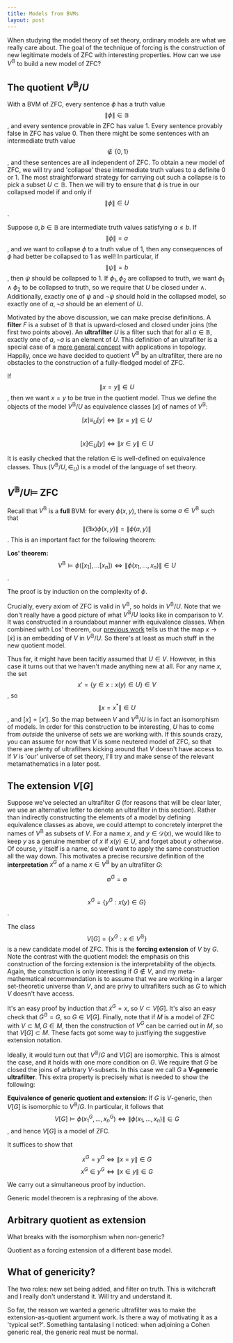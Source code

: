 ```yaml
---
title: Models from BVMs
layout: post
---
```


<script type="text/x-mathjax-config"> MathJax.Hub.Config({ tex2jax: { inlineMath: [['$','$'], ['\\(','\\)']], processEscapes: true } }); </script> <script src="https://cdnjs.cloudflare.com/ajax/libs/mathjax/2.7.0/MathJax.js?config=TeX-AMS-MML_HTMLorMML" type="text/javascript"></script>

When studying the model theory of set theory, ordinary models are what we really care about. The goal of the technique of forcing is the construction of new legitimate models of ZFC with interesting properties. How can we use $V^{\mathbb{B}}$ to build a new model of ZFC?

## The quotient $V^{\mathbb{B}}/U$

With a BVM of ZFC, every sentence $\phi$ has a truth value $$\| \phi \| \in \mathbb{B}$$, and every sentence provable in ZFC has value 1. Every sentence provably false in ZFC has value 0. Then there might be some sentences with an intermediate truth value $$ \not \in \{0,1\}$$, and these sentences are all independent of ZFC. To obtain a new model of ZFC, we will try and 'collapse' these intermediate truth values to a definite 0 or 1. The most straightforward strategy for carrying out such a collapse is to pick a subset $U \subset \mathbb{B}$. Then we will try to ensure that $\phi$ is true in our collapsed model if and only if $$\| \phi \| \in U$$.

Suppose $a, b \in \mathbb{B}$ are intermediate truth values satisfying $a \leq b$. If $$\| \phi \| = a$$, and we want to collapse $\phi$ to a truth value of 1, then any consequences of $\phi$ had better be collapsed to 1 as well! In particular, if $$\| \psi \| = b$$, then $\psi$ should be collapsed to 1. If $\phi_1, \phi_2$ are collapsed to truth, we want $\phi_1 \land \phi_2$ to be collapsed to truth, so we require that $U$ be closed under $\land$. Additionally, exactly one of $\psi$ and $\lnot \psi$ should hold in the collapsed model, so exactly one of $a, \lnot a$ should be an element of $U$. 

Motivated by the above discussion, we can make precise definitions. A **filter** $F$ is a subset of $\mathbb{B}$ that is upward-closed and closed under joins (the first two points above). An **ultrafilter** $U$ is a filter such that for all $a \in \mathbb{B}$, exactly one of $a, \lnot a$ is an element of $U$. This definition of an ultrafilter is a special case of a [more general concept](https://en.wikipedia.org/wiki/Ultrafilter) with applications in topology. Happily, once we have decided to quotient $V^{\mathbb{B}}$ by an ultrafilter, there are no obstacles to the construction of a fully-fledged model of ZFC.

If $$\| x = y \| \in U$$, then we want $x=y$ to be true in the quotient model. Thus we define the objects of the model $V^{\mathbb{B}}/U$ as equivalence classes $[x]$ of names of $V^{\mathbb{B}}$:

$$[x] \equiv_U [y] \Leftrightarrow \| x = y \| \in U$$  
$$[x] \in_U [y] \Leftrightarrow \| x \in y \| \in U$$

It is easily checked that the relation $\in$ is well-defined on equivalence classes. Thus $(V^{\mathbb{B}}/U, \in_U)$ is a model of the language of set theory.

## $V^{\mathbb{B}}/U \models$ ZFC

Recall that $V^{\mathbb{B}}$ is a **full** BVM: for every $\phi(x, y)$, there is some $a \in V^{\mathbb{B}}$ such that $$\| (\exists x) \phi(x,y) \| = \| \phi(a, y) \|$$. This is an important fact for the following theorem:

**Los' theorem:** $$V^{\mathbb{B}} \models \phi([x_1], ... [x_n]) \Leftrightarrow \| \phi(x_1, ..., x_n) \| \in U$$.

The proof is by induction on the complexity of $\phi$.

Crucially, every axiom of ZFC is valid in $V^{\mathbb{B}}$, so holds in $V^{\mathbb{B}}/U$. Note that we don't really have a good picture of what $V^{\mathbb{B}}/U$ looks like in comparison to $V$. It was constructed in a roundabout manner with equivalence classes. When combined with Los' theorem, our [previous work](https://hilbert-spaess.github.io/2020/05/22/$V-B$-models-ZFC.html) tells us that the map $x \to [\dot{x}]$ is an embedding of $V$ in $V^{\mathbb{B}}/U$. So there's at least as much stuff in the new quotient model.

Thus far, it might have been tacitly assumed that $U \in V$. However, in this case it turns out that we haven't made anything new at all. For any name $x$, the set $$x' = \{y \in x : x(y) \in U\} \in V$$, so $$\| x = x^{*}\| \in U$$, and $[x] = [x']$. So the map between $V$ and $V^{\mathbb{B}}/U$ is in fact an isomorphism of models. In order for this construction to be interesting, $U$ has to come from *outside* the universe of sets we are working with. If this sounds crazy, you can assume for now that $V$ is some neutered model of ZFC, so that there are plenty of ultrafilters kicking around that $V$ doesn't have access to. If $V$ is 'our' universe of set theory, I'll try and make sense of the relevant metamathematics in a later post.

## The extension $V[G]$

Suppose we've selected an ultrafilter $G$ (for reasons that will be clear later, we use an alternative letter to denote an ultrafilter in this section). Rather than indirectly constructing the elements of a model by defining equivalence classes as above, we could attempt to concretely interpret the names of $V^{\mathbb{B}}$ as subsets of $V$. For a name $x$, and $y \in \mathcal{D}(x)$, we would like to keep $y$ as a genuine member of $x$ if $x(y) \in U$, and forget about $y$ otherwise. Of course, $y$ itself is a name, so we'd want to apply the same construction all the way down. This motivates a precise recursive definition of the **interpretation** $x^G$ of a name $x \in V^{\mathbb{B}}$ by an ultrafilter $G$:

$$ \emptyset^G = \emptyset $$  
$$ x^G = \{ y^G : x(y) \in G \}$$.

The class $$V[G] = \{ x^G : x \in V^{\mathbb{B}} \}$$ is a new candidate model of ZFC. This is the **forcing extension** of $V$ by $G$. Note the contrast with the quotient model: the emphasis on this construction of the forcing extension is the interpretability of the objects. Again, the construction is only interesting if $G \not \in V$, and my meta-mathematical recommendation is to assume that we are working in a larger set-theoretic universe than $V$, and are privy to ultrafilters such as $G$ to which $V$ doesn't have access.

It's an easy proof by induction that $\dot{x}^G = x$, so $V \subset V[G]$. It's also an easy check that $\dot{G}^G = G$, so $G \in V[G]$. Finally, note that if $M$ is a model of ZFC with $V \subset M, G \in M$, then the construction of $V^G$ can be carried out in $M$, so that $V[G] \subset M$. These facts got some way to justfiying the suggestive extension notation. 

Ideally, it would turn out that $V^{\mathbb{B}}/G$ and $V[G]$ are isomorphic. This is almost the case, and it holds with one more condition on $G$. We require that $G$ be closed the joins of arbitrary $V$-subsets. In this case we call $G$ a **V-generic ultrafilter**. This extra property is precisely what is needed to show the following:

**Equivalence of generic quotient and extension:** If $G$ is $V$-generic, then $V[G]$ is isomorphic to $V^{\mathbb{B}}/G$. In particular, it follows that $$V[G] \models \phi(x_1^G, ..., x_n^G) \Leftrightarrow \| \phi(x_1, ..., x_n) \| \in G$$, and hence $V[G]$ is a model of ZFC.

It suffices to show that

$$x^G = y^G \Leftrightarrow \| x = y \| \in G$$
$$x^G \in y^G \Leftrightarrow \| x \in y \| \in G$$

We carry out a simultaneous proof by induction. 

Generic model theorem is a rephrasing of the above. 

## Arbitrary quotient as extension

What breaks with the isomorphism when non-generic?

Quotient as a forcing extension of a different base model.

## What of genericity?

The two roles: new set being added, and filter on truth. This is witchcraft and I really don't understand it. Will try and understand it.

So far, the reason we wanted a generic ultrafilter was to make the extension-as-quotient argument work. Is there a way of motivating it as a 'typical set?'. Something tantalasing I noticed: when adjoining a Cohen generic real, the generic real must be normal.